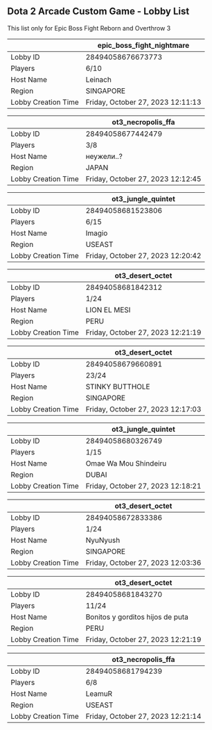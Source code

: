 ## Dota 2 Arcade Custom Game - Lobby List

This list only for Epic Boss Fight Reborn and Overthrow 3

|  | epic_boss_fight_nightmare |
| ------ | ------ |
| Lobby ID | 28494058676673773 |
| Players | 6/10 |
| Host Name | Leinach |
| Region | SINGAPORE |
| Lobby Creation Time | Friday, October 27, 2023 12:11:13 |


|  | ot3_necropolis_ffa |
| ------ | ------ |
| Lobby ID | 28494058677442479 |
| Players | 3/8 |
| Host Name | неужели..? |
| Region | JAPAN |
| Lobby Creation Time | Friday, October 27, 2023 12:12:45 |


|  | ot3_jungle_quintet |
| ------ | ------ |
| Lobby ID | 28494058681523806 |
| Players | 6/15 |
| Host Name | Imagio |
| Region | USEAST |
| Lobby Creation Time | Friday, October 27, 2023 12:20:42 |


|  | ot3_desert_octet |
| ------ | ------ |
| Lobby ID | 28494058681842312 |
| Players | 1/24 |
| Host Name | LION EL MESI |
| Region | PERU |
| Lobby Creation Time | Friday, October 27, 2023 12:21:19 |


|  | ot3_desert_octet |
| ------ | ------ |
| Lobby ID | 28494058679660891 |
| Players | 23/24 |
| Host Name | STINKY BUTTHOLE |
| Region | SINGAPORE |
| Lobby Creation Time | Friday, October 27, 2023 12:17:03 |


|  | ot3_jungle_quintet |
| ------ | ------ |
| Lobby ID | 28494058680326749 |
| Players | 1/15 |
| Host Name | Omae Wa Mou Shindeiru |
| Region | DUBAI |
| Lobby Creation Time | Friday, October 27, 2023 12:18:21 |


|  | ot3_desert_octet |
| ------ | ------ |
| Lobby ID | 28494058672833386 |
| Players | 1/24 |
| Host Name | NyuNyush |
| Region | SINGAPORE |
| Lobby Creation Time | Friday, October 27, 2023 12:03:36 |


|  | ot3_desert_octet |
| ------ | ------ |
| Lobby ID | 28494058681843270 |
| Players | 11/24 |
| Host Name | Bonitos y gorditos hijos de puta |
| Region | PERU |
| Lobby Creation Time | Friday, October 27, 2023 12:21:19 |


|  | ot3_necropolis_ffa |
| ------ | ------ |
| Lobby ID | 28494058681794239 |
| Players | 6/8 |
| Host Name | LeamuR |
| Region | USEAST |
| Lobby Creation Time | Friday, October 27, 2023 12:21:14 |


